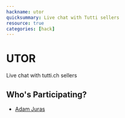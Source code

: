 ```yaml
---
hackname: utor
quicksummary: Live chat with Tutti sellers
resource: true
categories: [hack]
---
```


# UTOR

Live chat with tutti.ch sellers

## Who's Participating?

- [Adam Juras](/hackdays/whoami/adamjuras)
